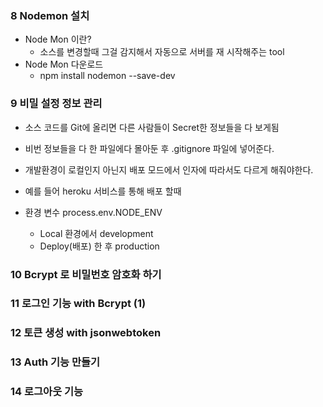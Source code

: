 ### 8 Nodemon 설치
- Node Mon 이란?
  - 소스를 변경할때 그걸 감지해서 자동으로 서버를 재 시작해주는 tool
- Node Mon 다운로드
  - npm install nodemon --save-dev

### 9 비밀 설정 정보 관리
- 소스 코드를 Git에 올리면 다른 사람들이 Secret한 정보들을 다 보게됨
- 비번 정보들을 다 한 파일에다 몰아둔 후 .gitignore 파일에 넣어준다.
- 개발환경이 로컬인지 아닌지 배포 모드에서 인자에 따라서도 다르게 해줘야한다.
- 예를 들어 heroku 서비스를 통해 배포 할때

- 환경 변수 process.env.NODE_ENV
  - Local 환경에서 development
  - Deploy(배포) 한 후 production

### 10 Bcrypt 로 비밀번호 암호화 하기

### 11 로그인 기능 with Bcrypt (1)

### 12 토큰 생성 with jsonwebtoken

### 13 Auth 기능 만들기

### 14 로그아웃 기능

